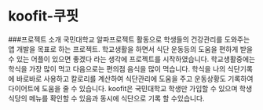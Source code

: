 # koofit-쿠핏
###프로젝트 소개
국민대학교 알파프로젝트 활동으로 학생들의 건강관리를 도와주는 앱 개발을 목표로 하는 프로젝트.
학교생활을 하면서 식단 운동등의 도움을 편하게 받을 수 있는 어플이 있으면 좋겠다 라는 생각에 프로젝트를 시작하였습니다. 학교생활중에는 학식을 가장 많이 먹고 다음으로는 편의점 음식을 많이 먹습니다. 학식을 나의 식단기록에 바로바로 사용하고 칼로리를 계산하여 식단관리에 도움을 주고 운동상황도 기록하여 다이어트에 도움을 줄 수 있습니다.
koofit은 국민대학교 학생만 가입할 수 있으며 학생식당의 메뉴를 확인할 수 있음과 동시에 식단으로 기록 할 수있습니다.
